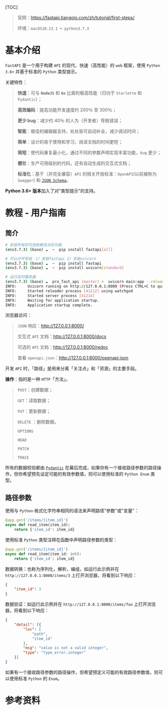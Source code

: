 [TOC]

> 官网：https://fastapi.tiangolo.com/zh/tutorial/first-steps/
>
> 环境：`macOS10.13.1 + python3.7.3`

# 基本介绍

`FastAPI` 是一个用于构建 `API` 的现代、快速（高性能）的 `web` 框架，使用 `Python 3.6+` 并基于标准的 `Python` 类型提示。

关键特性：

> **快速**：可与 **`NodeJS`** 和 **`Go`** 比肩的极高性能（归功于 `Starlette` 和 `Pydantic`）；
>
> **高效编码**：提高功能开发速度约 200％ 至 300％；
>
> **更少 bug**：减少约 40％ 的人为（开发者）导致错误；
>
> **智能**：极佳的编辑器支持，处处皆可自动补全，减少调试时间；
>
> **简单**：设计的易于使用和学习，阅读文档的时间更短；
>
> **简短**：使代码重复最小化，通过不同的参数声明实现丰富功能，`bug` 更少；
>
> **健壮**：生产可用级别的代码，还有自动生成的交互式文档；
>
> **标准化**：基于（并完全兼容）`API` 的相关开放标准：`OpenAPI`(以前被称为 `Swagger`) 和 [`JSON Schema`](https://json-schema.org/)。

**Python 3.6+ 版本**加入了对"类型提示"的支持。

# 教程 - 用户指南

## 简介

```bash
# 安装所有的可选依赖及对应功能
(env3.7.3) (base) ☁  ~  pip install fastapi[all]

# 可以分开安装：1）安装fastapi 2）安装uvicorn
(env3.7.3) (base) ☁  ~  pip install fastapi
(env3.7.3) (base) ☁  ~  pip install uvicorn[standard]

# 运行实时服务器
(env3.7.3) (base) ☁  pro_fast_api [master] ⚡  uvicorn main:app --reload
INFO:     Uvicorn running on http://127.0.0.1:8000 (Press CTRL+C to quit)
INFO:     Started reloader process [41212] using watchgod
INFO:     Started server process [41214]
INFO:     Waiting for application startup.
INFO:     Application startup complete.
```

浏览器访问：

> `JSON` 响应：http://127.0.0.1:8000/
>
> 交互式 `API` 文档：http://127.0.0.1:8000/docs
>
> 可选的 `API` 文档：http://127.0.0.1:8000/redoc
>
> 查看 `openapi.json`：http://127.0.0.1:8000/openapi.json

开发 `API` 时，「路径」是用来分离「关注点」和「资源」的主要手段。

**操作**：指的是一种 `HTTP`「方法」。

> `POST`：创建数据；
>
> `GET`：读取数据；
>
> `PUT`：更新数据；
>
> `DELETE` ：删除数据。
>
> `OPTIONS`
>
> `HEAD`
>
> `PATCH`
>
> `TRACE`

所有的数据校验都由 [`Pydantic`](https://pydantic-docs.helpmanual.io/) 在幕后完成，如果你有一个接收路径参数的路径操作，但你希望预先设定可能的有效参数值，则可以使用标准的 `Python Enum` 类型。

## 路径参数

使用与 `Python` 格式化字符串相同的语法来声明路径"参数"或"变量"：

```python
@app.get('/items/{item_id}')
async def read_item(item_id):
    return {'item_id': item_id}
```

使用标准 `Python` 类型注释在函数中声明路径参数的类型：

```python
@app.get('/items/{item_id}')
async def read_item(item_id: int):
    return {'item_id': item_id}
```

数据转换：也称为序列化，解析，编组，如运行此示例并在 `http://127.0.0.1:8000/items/3` 上打开浏览器，将看到以下响应：

```json
{
	"item_id": 3
}
```

数据验证：如运行此示例并在 `http://127.0.0.1:8000/items/foo` 上打开浏览器，将看到以下响应：

```json
{
	"detail": [{
		"loc": [
			"path",
			"item_id"
		],
		"msg": "value is not a valid integer",
		"type": "type_error.integer"
	}]
}
```

如果有一个接收路径参数的路径操作，但希望预定义可能的有效路径参数值，则可以使用标准 `Python` 的 `Enum`。



# 参考资料
